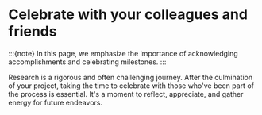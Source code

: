 # Celebrate with your colleagues and friends

:::{note}
In this page, we emphasize the importance of acknowledging accomplishments and celebrating milestones.
:::

Research is a rigorous and often challenging journey. After the culmination of your project, taking the time to celebrate with those who've been part of the process is essential. It's a moment to reflect, appreciate, and gather energy for future endeavors.

